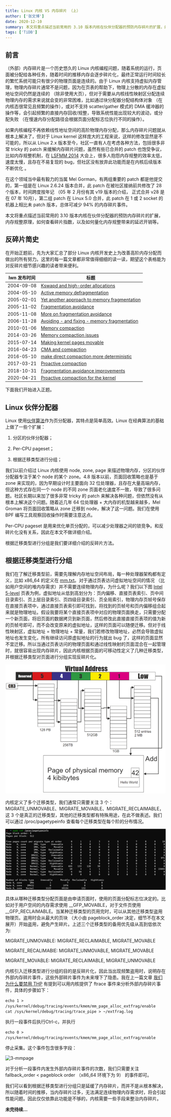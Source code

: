 ```yaml
---
title: Linux 内核 VS 内存碎片 （上）
author: ['张文博']
date: 2020-12-10
summary: 本文将重点描述当前常用的 3.10 版本内核在伙伴分配器的预防内存碎片的扩展，内存规整原理，如何查看碎片指数，以及如何量化内存规整带来的延迟开销等。
tags: ['TiDB']
---
```


## 前言

（外部）内存碎片是一个历史悠久的 Linux 内核编程问题，随着系统的运行，页面被分配给各种任务，随着时间的推移内存会逐步碎片化，最终正常运行时间较长的繁忙系统可能只有很少的物理页面是连续的。由于 Linux 内核支持虚拟内存管理，物理内存碎片通常不是问题，因为在页表的帮助下，物理上分散的内存在虚拟地址空间仍然是连续的 （除非使用大页），但对于需要从内核线性映射区分配连续物理内存的需求来说就会变的非常困难，比如通过块分配器分配结构体对象 （在内核态很常见且频繁的操作），或对不支持 scatter/gather 模式的 DMA 缓冲器的操作等，会引起频繁的直接内存回收/规整，导致系统性能出现较大的波动，或分配失败 （在慢速内存分配路径会根据页面分配标志位执行不同的操作）。

如果内核编程不再依赖线性地址空间的高阶物理内存分配，那么内存碎片问题就从根本上解决了，但对于 Linux kernel 这样庞大的工程来说，这样的修改显然是不可能的，所以从  Linux 2.x 版本至今，社区一直有人在考虑各种方法，包括很多非常 tricky 的 patch 来缓解内存碎片问题，虽然有些已合并的 patch 也饱受争议，比如内存规整机制，在 [LSFMM 2014](https://lwn.net/Articles/591998/) 大会上，很多人抱怨内存规整的效率太低，速度太慢，且存在不易复现的 bug，但社区没有放弃此功能而是在内核后续版本不断优化 。

在这个领域当中最有毅力的当属 Mel Gorman，有两组重要的 patch 都是他提交的，第一组是在 Linux 2.6.24 版本合并，此 patch 在被社区接纳前共修改了 28 个版本，时间跨度按年记 （05 年 2 月份有其 v19 版本的介绍， 正式合并 v28 是在 07 年 10月），第二组 patch 在 Linux 5.0 合并，此 patch 在 1 或 2 socket 的机器上相比未 patch 版本，总体可减少 94% 的内存碎片事件。

本文将重点描述当前常用的 3.10 版本内核在伙伴分配器的预防内存碎片的扩展，内存规整原理，如何查看碎片指数，以及如何量化内存规整带来的延迟开销等。

## 反碎片简史

在开始正题前，先为大家汇总了部分 Linux 内核开发史上为改善高阶内存分配而做出的所有努力。这里的每一篇文章都非常值得细细的读一读，期望这个表格能为对反碎片细节感兴趣的读者带来便利。

|  lwn 发布时间 | 标题  | 
|  ----  | ----  |
|  2004-09-08  | [Kswapd and high-order allocations](https://lwn.net/Articles/101230/)  |
|  2004-05-10  | [Active memory defragmentation](https://lwn.net/Articles/105021/)  |
|  2005-02-01  | [Yet another approach to memory fragmentation](https://lwn.net/Articles/121618/)  |
|  2005-11-02  | [Fragmentation avoidance](https://lwn.net/Articles/158211/)  |
|  2005-11-08  | [More on fragmentation avoidance](https://lwn.net/Articles/159110/)  |
|  2006-11-28  | [Avoiding - and fixing - memory fragmentation](https://lwn.net/Articles/211505/)  |
|  2010-01-06  | [Memory compaction](https://lwn.net/Articles/368869/)  |
|  2014-03-26  | [Memory compaction issues](https://lwn.net/Articles/591998/)  |
|  2015-07-14  | [Making kernel pages movable](https://lwn.net/Articles/650917/)  |
|  2016-04-23  | [CMA and compaction](https://lwn.net/Articles/684611/)  |
|  2016-05-10  | [make direct compaction more deterministic](https://lwn.net/Articles/686801/)  |
|  2017-03-21  | [Proactive compaction](https://lwn.net/Articles/717656/)  |
|  2018-10-31  | [Fragmentation avoidance improvements](https://lwn.net/Articles/770235/)  |
|  2020-04-21  | [Proactive compaction for the kernel](https://lwn.net/Articles/817905/)  |


下面我们开始进入正题。

## Linux 伙伴分配器

Linux 使用[伙伴算法](https://en.wikipedia.org/wiki/Buddy_memory_allocation)作为页分配器，其特点是简单高效。Linux 在经典算法的基础上做了一些个扩展：

1. 分区的伙伴分配器；

2. Per-CPU pageset；

3. 根据迁移类型进行分组；

我们以前介绍过 Linux 内核使用 node, zone, page 来描述物理内存，分区的伙伴分配器专注于某个 node 的某个 zone。4.8 版本以前，页面回收策略也是基于 zone 来实现的，因为早期设计时主要面向 32 位处理器，且存在大量高端内存，但这种方式存在同一个 node 的不同 zone 页面老化速度不一致，导致了很多问题。社区长期以来加了很多非常 tricky 的 patch 来解决各种问题，但依然没有从根本上解决这个问题。随着近几年 64 位处理器 + 大内存的机型越来越多，Mel Groman 将页面回收策略从 zone 迁移到 node，解决了这一问题。我们在使用 BPF 编写工具观察回收操作时需要注意这点。

Per-CPU pageset 是用来优化单页分配的，可以减少处理器之间的锁竞争。和反碎片化没有关系，因此在本文不做详细介绍。

根据迁移类型进行分组是我们要详细介绍的反碎片方法。

## 根据迁移类型进行分组

我们在了解迁移类型前，需要先理解内存地址空间布局，每一种处理器架构都有定义，比如 x86_64 的定义在 [mm.txt](https://www.kernel.org/doc/Documentation/x86/x86_64/mm.txt)。对于通过页表访问虚拟地址空间的情况 （比如用户空间的堆内存需求）并不需要连续物理内存，为什么呢？我们以下图 [Intel 5-level](https://en.wikipedia.org/wiki/Intel_5-level_paging) 页表为例，虚拟地址从低到高划分为：页内偏移、直接页表索引、页中间目录索引、页上层目录索引、页四级目录索引、页全局索引，物理内存页帧号保存在直接页表项中，通过直接页表索引即可找到，将找到的页帧号和页内偏移组合起来就是物理地址。假设我要将某个直接页表项中对应的物理页面换走，只需要分配一个新页面，将旧页面的数据拷贝到新页面，然后修改此直接直接页表项的值为新的页帧号即可，而不会改变原来的虚拟地址，这样的页面可以随便迁移。但对于线性映射区，虚拟地址 = 物理地址 + 常量，我们若修改物理地址，必然会导致虚拟地址也发生变化，所有继续访问原虚拟地址的行为就出 bug 了，这样的页面显然不宜迁移。所以当通过页表访问的物理页面和通过线性映射的页面混合在一起管理时，就很容易出现内存碎片，因此内核根据页面的可移动性定义了几种迁移类型，并根据迁移类型对页面进行分组实现反碎片化。

![1-virtualaddress](media/linux-kernel-vs-memory-fragmentation-1/1-virtualaddress.png)

内核定义了多个迁移类型，我们通常只需要关注 3 个：MIGRATE_UNMOVABLE、MIGRATE_MOVABLE、MIGRATE_RECLAIMABLE，这 3 个是真正的迁移类型，其他的迁移类型都有特殊用途，在此不做表述。我们可以通过 /proc/pagetypeinfo 查看每个迁移类型在每个阶的分布情况。

![2-sudo](media/linux-kernel-vs-memory-fragmentation-1/2-sudo.png)

具体从哪种迁移类型分配页面是由申请页面时，使用的页面分配标志位决定的。比如对于用户空间的内存需求使用 __GFP_MOVABLE，对于文件页使用 __GFP_RECLAIMABLE。当某种迁移类型的页用完时，可以从其他迁移类型盗用物理页。盗用时会从最大的页块 （大小由 pageblock_order 决定，细节不在本文展开）开始盗用，避免产生碎片。上述三个迁移类型的备用优先级从高到低依次为:

MIGRATE_UNMOVABLE:        MIGRATE_RECLAIMABLE, MIGRATE_MOVABLE 

MIGRATE_RECALIMABlE:      MIGRATE_UNMOVABLE, MIGRATE_MOVABLE 

MIGRATE_MOVABLE:             MIGRATE_RECLAIMABLE, MIGRATE_UNMOVABLE

内核引入迁移类型进行分组的目的是反碎片化，因此当出现频繁盗用时，说明存在外部内存碎片事件，这些外部碎片事件为未来埋下了隐患。我在上一篇文章 [我们为什么要禁用 THP](https://pingcap.com/blog-cn/why-should-we-disable-thp/) 有提到可以用内核提供了 ftrace 事件来分析外部内存碎片事件，具体的步骤如下：

```echo 1 > /sys/kernel/debug/tracing/events/kmem/mm_page_alloc_extfrag/enable     ```           
```cat /sys/kernel/debug/tracing/trace_pipe > ~/extfrag.log```

执行一段事件后执行Ctrl-c，并执行

```echo 0 > /sys/kernel/debug/tracing/events/kmem/mm_page_alloc_extfrag/enable```

停止采集。这个事件包含很多字段：

![3-mmpage](media/linux-kernel-vs-memory-fragmentation-1/3-mmpage.png)

对于分析一段事件内发生外部内存碎片事件的次数，我们只需要关注 fallback_order < pageblock order （x86_64 环境下为 9） 的事件即可。

我们可以看到根据迁移类型进行分组只是延缓了内存碎片，而并不是从根本解决，所以随着时间的推移，当内存碎片过多，无法满足连续物理内存需求时，将会引起性能问题。因此仅仅依靠此功能是不够的，内核需要一些手段来整治内存碎片。

**未完待续...** 


